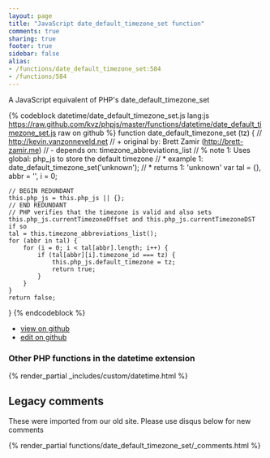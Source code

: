 ```yaml
---
layout: page
title: "JavaScript date_default_timezone_set function"
comments: true
sharing: true
footer: true
sidebar: false
alias:
- /functions/date_default_timezone_set:584
- /functions/584
---
```

<!-- Generated by Rakefile:build -->
A JavaScript equivalent of PHP's date_default_timezone_set

{% codeblock datetime/date_default_timezone_set.js lang:js https://raw.github.com/kvz/phpjs/master/functions/datetime/date_default_timezone_set.js raw on github %}
function date_default_timezone_set (tz) {
    // http://kevin.vanzonneveld.net
    // +   original by: Brett Zamir (http://brett-zamir.me)
    // -    depends on: timezone_abbreviations_list
    // %        note 1: Uses global: php_js to store the default timezone
    // *     example 1: date_default_timezone_set('unknown');
    // *     returns 1: 'unknown'
    var tal = {},
        abbr = '',
        i = 0;

    // BEGIN REDUNDANT
    this.php_js = this.php_js || {};
    // END REDUNDANT
    // PHP verifies that the timezone is valid and also sets this.php_js.currentTimezoneOffset and this.php_js.currentTimezoneDST if so
    tal = this.timezone_abbreviations_list();
    for (abbr in tal) {
        for (i = 0; i < tal[abbr].length; i++) {
            if (tal[abbr][i].timezone_id === tz) {
                this.php_js.default_timezone = tz;
                return true;
            }
        }
    }
    return false;
}
{% endcodeblock %}

 - [view on github](https://github.com/kvz/phpjs/blob/master/functions/datetime/date_default_timezone_set.js)
 - [edit on github](https://github.com/kvz/phpjs/edit/master/functions/datetime/date_default_timezone_set.js)

### Other PHP functions in the datetime extension
{% render_partial _includes/custom/datetime.html %}
## Legacy comments
These were imported from our old site. Please use disqus below for new comments
<div style="overflow-y: scroll; max-height: 500px;">
{% render_partial functions/date_default_timezone_set/_comments.html %}
</div>
